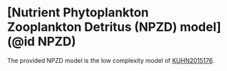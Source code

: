# [Nutrient Phytoplankton Zooplankton Detritus (NPZD) model](@id NPZD)

The provided NPZD model is the low complexity model of [KUHN2015176](@cite).
